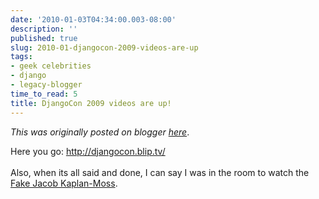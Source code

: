 ```yaml
---
date: '2010-01-03T04:34:00.003-08:00'
description: ''
published: true
slug: 2010-01-djangocon-2009-videos-are-up
tags:
- geek celebrities
- django
- legacy-blogger
time_to_read: 5
title: DjangoCon 2009 videos are up!
---
```


*This was originally posted on blogger [here](https://pydanny.blogspot.com/2010/01/djangocon-2009-videos-are-up.html)*.

<div>Here you go: <a href="http://djangocon.blip.tv/">http://djangocon.blip.tv/ </a></div><div><br /></div><div>Also, when its all said and done, I can say I was in the room to watch the <a href="http://jtauber.com/">Fake Jacob Kaplan-Moss</a>.</div><div><br /></div><div><div style="text-align: center;"></div></div><div style="text-align: center;"><br /></div>